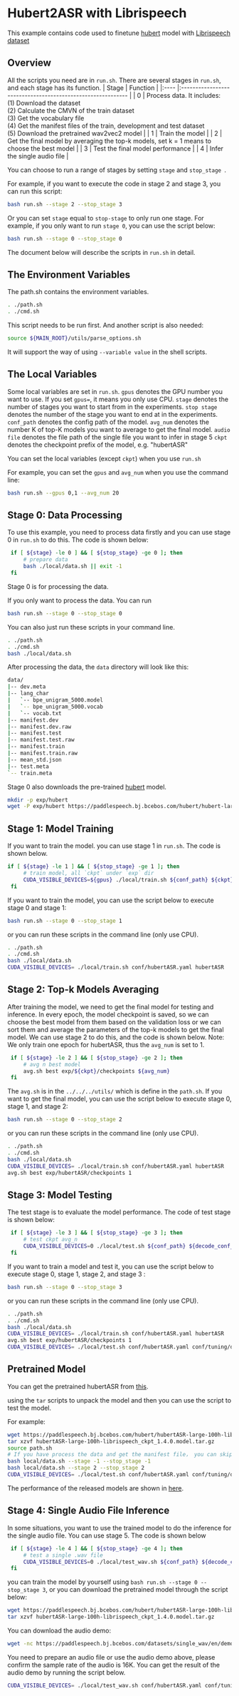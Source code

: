 # Hubert2ASR with Librispeech
This example contains code used to finetune [hubert](https://arxiv.org/abs/2106.07447) model with [Librispeech dataset](http://www.openslr.org/resources/12)
## Overview
All the scripts you need are in `run.sh`. There are several stages in `run.sh`, and each stage has its function.
| Stage | Function                                                     |
|:---- |:----------------------------------------------------------- |
| 0     | Process data. It includes: <br>       (1) Download the dataset <br>       (2) Calculate the CMVN of the train dataset <br>       (3) Get the vocabulary file <br>       (4) Get the manifest files of the train, development and test dataset<br>       (5) Download the pretrained wav2vec2 model |
| 1     | Train the model                                              |
| 2     | Get the final model by averaging the top-k models, set k = 1 means to choose the best model |
| 3     | Test the final model performance                             |
| 4     | Infer the single audio file                                  |


You can choose to run a range of stages by setting `stage` and `stop_stage `. 

For example, if you want to execute the code in stage 2 and stage 3, you can run this script:
```bash
bash run.sh --stage 2 --stop_stage 3
```
Or you can set `stage` equal to `stop-stage` to only run one stage.
For example, if you only want to run `stage 0`, you can use the script below:
```bash
bash run.sh --stage 0 --stop_stage 0
```
The document below will describe the scripts in `run.sh` in detail.
## The Environment Variables
The path.sh contains the environment variables. 
```bash
. ./path.sh
. ./cmd.sh
```
This script needs to be run first. And another script is also needed:
```bash
source ${MAIN_ROOT}/utils/parse_options.sh
```
It will support the way of using `--variable value` in the shell scripts.
## The Local Variables
Some local variables are set in `run.sh`. 
`gpus` denotes the GPU number you want to use. If you set `gpus=`, it means you only use CPU. 
`stage` denotes the number of stages you want to start from in the experiments.
`stop stage` denotes the number of the stage you want to end at in the experiments. 
`conf_path` denotes the config path of the model.
`avg_num` denotes the number K of top-K models you want to average to get the final model.
`audio file` denotes the file path of the single file you want to infer in stage 5
`ckpt` denotes the checkpoint prefix of the model, e.g. "hubertASR"

You can set the local variables (except `ckpt`) when you use `run.sh`

For example, you can set the `gpus` and `avg_num` when you use the command line:
```bash
bash run.sh --gpus 0,1 --avg_num 20
```
## Stage 0: Data Processing
To use this example, you need to process data firstly and you can use stage 0 in `run.sh` to do this. The code is shown below:
```bash
 if [ ${stage} -le 0 ] && [ ${stop_stage} -ge 0 ]; then
     # prepare data
     bash ./local/data.sh || exit -1
 fi
```
Stage 0 is for processing the data.

If you only want to process the data. You can run
```bash
bash run.sh --stage 0 --stop_stage 0
```
You can also just run these scripts in your command line.
```bash
. ./path.sh
. ./cmd.sh
bash ./local/data.sh
```
After processing the data, the `data` directory will look like this:
```bash
data/
|-- dev.meta
|-- lang_char
|   `-- bpe_unigram_5000.model
|   `-- bpe_unigram_5000.vocab
|   `-- vocab.txt
|-- manifest.dev
|-- manifest.dev.raw
|-- manifest.test
|-- manifest.test.raw
|-- manifest.train
|-- manifest.train.raw
|-- mean_std.json
|-- test.meta
`-- train.meta
```

Stage 0 also downloads the pre-trained [hubert](https://paddlespeech.bj.bcebos.com/hubert/hubert-large-lv60.pdparams) model.
```bash
mkdir -p exp/hubert
wget -P exp/hubert https://paddlespeech.bj.bcebos.com/hubert/hubert-large-lv60.pdparams
```
## Stage 1: Model Training
If you want to train the model. you can use stage 1 in `run.sh`. The code is shown below. 
```bash
if [ ${stage} -le 1 ] && [ ${stop_stage} -ge 1 ]; then
     # train model, all `ckpt` under `exp` dir
     CUDA_VISIBLE_DEVICES=${gpus} ./local/train.sh ${conf_path} ${ckpt}
 fi
```
If you want to train the model, you can use the script below to execute stage 0 and stage 1:
```bash
bash run.sh --stage 0 --stop_stage 1
```
or you can run these scripts in the command line (only use CPU).
```bash
. ./path.sh
. ./cmd.sh
bash ./local/data.sh
CUDA_VISIBLE_DEVICES= ./local/train.sh conf/hubertASR.yaml hubertASR
```
## Stage 2: Top-k Models Averaging
After training the model, we need to get the final model for testing and inference. In every epoch, the model checkpoint is saved, so we can choose the best model from them based on the validation loss or we can sort them and average the parameters of the top-k models to get the final model. We can use stage 2 to do this, and the code is shown below. Note: We only train one epoch for hubertASR, thus the `avg_num` is set to 1.
```bash
 if [ ${stage} -le 2 ] && [ ${stop_stage} -ge 2 ]; then
     # avg n best model
     avg.sh best exp/${ckpt}/checkpoints ${avg_num}
 fi
```
The `avg.sh` is in the `../../../utils/` which is define in the `path.sh`.
If you want to get the final model, you can use the script below to execute stage 0, stage 1, and stage 2:
```bash
bash run.sh --stage 0 --stop_stage 2
```
or you can run these scripts in the command line (only use CPU).

```bash
. ./path.sh
. ./cmd.sh
bash ./local/data.sh
CUDA_VISIBLE_DEVICES= ./local/train.sh conf/hubertASR.yaml hubertASR
avg.sh best exp/hubertASR/checkpoints 1
```
## Stage 3: Model Testing
The test stage is to evaluate the model performance. The code of test stage is shown below:
```bash
 if [ ${stage} -le 3 ] && [ ${stop_stage} -ge 3 ]; then
     # test ckpt avg_n
     CUDA_VISIBLE_DEVICES=0 ./local/test.sh ${conf_path} ${decode_conf_path} exp/${ckpt}/checkpoints/${avg_ckpt} || exit -1
 fi
```
If you want to train a model and test it, you can use the script below to execute stage 0, stage 1, stage 2, and stage 3 :
```bash
bash run.sh --stage 0 --stop_stage 3
```
or you can run these scripts in the command line (only use CPU).
```bash
. ./path.sh
. ./cmd.sh
bash ./local/data.sh
CUDA_VISIBLE_DEVICES= ./local/train.sh conf/hubertASR.yaml hubertASR
avg.sh best exp/hubertASR/checkpoints 1
CUDA_VISIBLE_DEVICES= ./local/test.sh conf/hubertASR.yaml conf/tuning/decode.yaml exp/hubertASR/checkpoints/avg_1
```
## Pretrained Model
You can get the pretrained hubertASR from [this](../../../docs/source/released_model.md).

using the `tar` scripts to unpack the model and then you can use the script to test the model.

For example:
```bash
wget https://paddlespeech.bj.bcebos.com/hubert/hubertASR-large-100h-librispeech_ckpt_1.4.0.model.tar.gz
tar xzvf hubertASR-large-100h-librispeech_ckpt_1.4.0.model.tar.gz
source path.sh
# If you have process the data and get the manifest file， you can skip the following 2 steps
bash local/data.sh --stage -1 --stop_stage -1
bash local/data.sh --stage 2 --stop_stage 2
CUDA_VISIBLE_DEVICES= ./local/test.sh conf/hubertASR.yaml conf/tuning/decode.yaml exp/hubertASR/checkpoints/avg_1
```
The performance of the released models are shown in [here](./RESULTS.md).


## Stage 4: Single Audio File Inference
In some situations, you want to use the trained model to do the inference for the single audio file. You can use stage 5. The code is shown below
```bash
 if [ ${stage} -le 4 ] && [ ${stop_stage} -ge 4 ]; then
     # test a single .wav file
     CUDA_VISIBLE_DEVICES=0 ./local/test_wav.sh ${conf_path} ${decode_conf_path} exp/${ckpt}/checkpoints/${avg_ckpt} ${audio_file} || exit -1
 fi
```
you can train the model by yourself using ```bash run.sh --stage 0 --stop_stage 3```, or you can download the pretrained model through the script below:
```bash
wget https://paddlespeech.bj.bcebos.com/hubert/hubertASR-large-100h-librispeech_ckpt_1.4.0.model.tar.gz
tar xzvf hubertASR-large-100h-librispeech_ckpt_1.4.0.model.tar.gz
```
You can download the audio demo:
```bash
wget -nc https://paddlespeech.bj.bcebos.com/datasets/single_wav/en/demo_002_en.wav -P data/
```
You need to prepare an audio file or use the audio demo above, please confirm the sample rate of the audio is 16K. You can get the result of the audio demo by running the script below.
```bash
CUDA_VISIBLE_DEVICES= ./local/test_wav.sh conf/hubertASR.yaml conf/tuning/decode.yaml exp/hubertASR/checkpoints/avg_1 data/demo_002_en.wav
```
